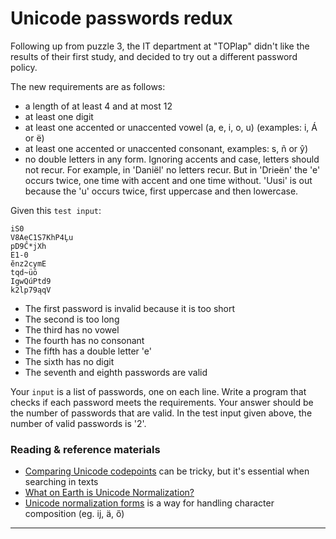 # Unicode passwords redux

Following up from puzzle 3, the IT department at "TOPlap" didn't like the results of their first study,
and decided to try out a different password policy.

The new requirements are as follows:

- a length of at least 4 and at most 12
- at least one digit
- at least one accented or unaccented vowel (a, e, i, o, u) (examples: i, Á or ë)
- at least one accented or unaccented consonant, examples: s, ñ or ŷ)
- no double letters in any form. Ignoring accents and case, letters should not recur. For example, in 'Daniël' no letters recur. But in 'Drieën' the 'e' occurs twice, one time with accent and one time without. 'Uusi' is out because the 'u' occurs twice, first uppercase and then lowercase.

Given this `test input`:
```
iS0
V8AeC1S7KhP4Ļu
pD9Ĉ*jXh
E1-0
ĕnz2cymE
tqd~üō
IgwQúPtd9
k2lp79ąqV
```

* The first password is invalid because it is too short
* The second is too long
* The third has no vowel
* The fourth has no consonant
* The fifth has a double letter 'e'
* The sixth has no digit
* The seventh and eighth passwords are valid

Your `input` is a list of passwords, one on each line. Write a program that checks if each password meets the requirements. Your answer should be the number of passwords that are valid. In the test input given above, the number of valid passwords is '2'.

### Reading & reference materials

* [Comparing Unicode codepoints](https://en.wikipedia.org/wiki/Unicode_equivalence) can be tricky, but it's essential when searching in texts
* [What on Earth is Unicode Normalization?](https://towardsdatascience.com/what-on-earth-is-unicode-normalization-56c005c55ad0)
* [Unicode normalization forms](https://unicode.org/reports/tr15/#Norm_Forms) is a way for handling character composition (eg. &ijlig;, &auml;, &odblac;)

------
